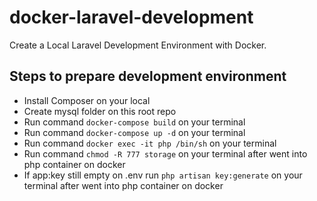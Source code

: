 # docker-laravel-development

Create a Local Laravel Development Environment with Docker.

## Steps to prepare development environment

- Install Composer on your local
- Create mysql folder on this root repo
- Run command ```docker-compose build``` on your terminal
- Run command ```docker-compose up -d``` on your terminal
- Run command ```docker exec -it php /bin/sh``` on your terminal
- Run command ```chmod -R 777 storage``` on your terminal after went into php container on docker
- If app:key still empty on .env run ```php artisan key:generate``` on your terminal after went into php container on docker
